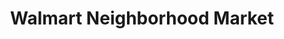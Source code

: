 ---
title: "Walmart Neighborhood Market"
url: /newport-news/walmart-neighborhood-market/
shop: Supermarkt
---